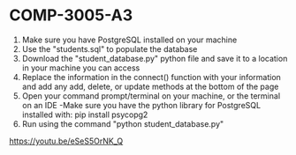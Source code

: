# COMP-3005-A3

1. Make sure you have PostgreSQL installed on your machine
2. Use the "students.sql" to populate the database
3. Download the "student_database.py" python file and save it to a location in your machine you can access
4. Replace the information in the connect() function with your information and add any add, delete, or update methods at the bottom of the page
5. Open your command prompt/terminal on your machine, or the terminal on an IDE
     -Make sure you have the python library for PostgreSQL installed with: pip install psycopg2
6. Run using the command "python student_database.py"

https://youtu.be/eSeS5OrNK_Q
